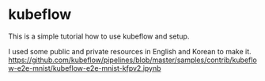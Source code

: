 # kubeflow
This is a simple tutorial how to use kubeflow and setup.


I used some public and private resources in English and Korean to make it.
https://github.com/kubeflow/pipelines/blob/master/samples/contrib/kubeflow-e2e-mnist/kubeflow-e2e-mnist-kfpv2.ipynb
